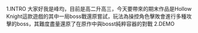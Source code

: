 1.INTRO
    大家好我是峰均，目前是高二升高三，今天要帶來的期末作品是Hollow Knight這款遊戲的其中一局boss戰還原嘗試，玩法為操控角色擊敗會進行多種攻擊的boss，其難度盡量還原了在原作中與bosst純粹容器的對戰
2.DEMO
    
